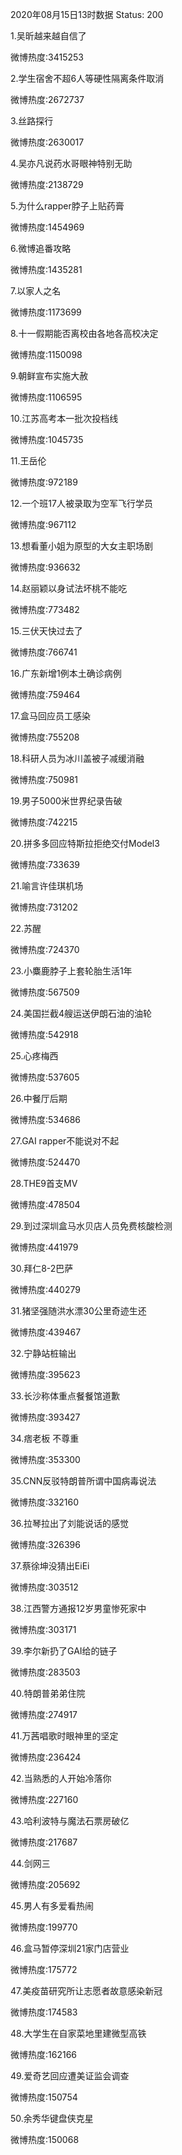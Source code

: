 2020年08月15日13时数据
Status: 200

1.吴昕越来越自信了

微博热度:3415253

2.学生宿舍不超6人等硬性隔离条件取消

微博热度:2672737

3.丝路探行

微博热度:2630017

4.吴亦凡说药水哥眼神特别无助

微博热度:2138729

5.为什么rapper脖子上贴药膏

微博热度:1454969

6.微博追番攻略

微博热度:1435281

7.以家人之名

微博热度:1173699

8.十一假期能否离校由各地各高校决定

微博热度:1150098

9.朝鲜宣布实施大赦

微博热度:1106595

10.江苏高考本一批次投档线

微博热度:1045735

11.王岳伦

微博热度:972189

12.一个班17人被录取为空军飞行学员

微博热度:967112

13.想看董小姐为原型的大女主职场剧

微博热度:936632

14.赵丽颖以身试法坏桃不能吃

微博热度:773482

15.三伏天快过去了

微博热度:766741

16.广东新增1例本土确诊病例

微博热度:759464

17.盒马回应员工感染

微博热度:755208

18.科研人员为冰川盖被子减缓消融

微博热度:750981

19.男子5000米世界纪录告破

微博热度:742215

20.拼多多回应特斯拉拒绝交付Model3

微博热度:733639

21.喻言许佳琪机场

微博热度:731202

22.苏醒

微博热度:724370

23.小麋鹿脖子上套轮胎生活1年

微博热度:567509

24.美国拦截4艘运送伊朗石油的油轮

微博热度:542918

25.心疼梅西

微博热度:537605

26.中餐厅后期

微博热度:534686

27.GAI rapper不能说对不起

微博热度:524470

28.THE9首支MV

微博热度:478504

29.到过深圳盒马水贝店人员免费核酸检测

微博热度:441979

30.拜仁8-2巴萨

微博热度:440279

31.猪坚强随洪水漂30公里奇迹生还

微博热度:439467

32.宁静站桩输出

微博热度:395623

33.长沙称体重点餐餐馆道歉

微博热度:393427

34.痞老板 不尊重

微博热度:353300

35.CNN反驳特朗普所谓中国病毒说法

微博热度:332160

36.拉琴拉出了刘能说话的感觉

微博热度:326396

37.蔡徐坤没猜出EiEi

微博热度:303512

38.江西警方通报12岁男童惨死家中

微博热度:303171

39.李尔新扔了GAI给的链子

微博热度:283503

40.特朗普弟弟住院

微博热度:274917

41.万茜唱歌时眼神里的坚定

微博热度:236424

42.当熟悉的人开始冷落你

微博热度:227160

43.哈利波特与魔法石票房破亿

微博热度:217687

44.剑网三

微博热度:205692

45.男人有多爱看热闹

微博热度:199770

46.盒马暂停深圳21家门店营业

微博热度:175772

47.美疫苗研究所让志愿者故意感染新冠

微博热度:174583

48.大学生在自家菜地里建微型高铁

微博热度:162166

49.爱奇艺回应遭美证监会调查

微博热度:150754

50.余秀华键盘侠克星

微博热度:150068

